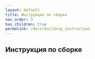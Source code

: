 ```yaml
---
layout: default
title: Инструкция по сборке
nav_order: 3
has_children: true
permalink: /docs/building_instruction
---
```


## Инструкция по сборке
